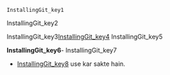 ```ngMeta
InstallingGit_key1
```
InstallingGit_key2

InstallingGit_key3[InstallingGit_key4](www.github.com)
InstallingGit_key5


**InstallingGit_key6**- InstallingGit_key7
- [InstallingGit_key8](https://www.wikihow.com/Create-an-Account-on-GitHub) use kar sakte hain.




